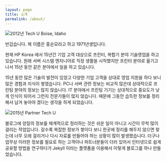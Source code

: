 ```yaml
---
layout: page
title: 소개
permalink: /about/
---
```

![2012년 Tech U Boise, Idaho](../images/About_Me.JPG)

반갑습니다. 제 이름은 홍순모라고 하고 1971년생입니다.

현재 HP Korea 에서 15년간 기업 고객 대상으로 프린터, 복합기 분야 기술영업을 하고 있습니다. 원래 서버 시스템 엔지니어로 직장 생활을 시작했지만 프린터 분야로 옮기고 나서 15년 동안 같은 분야에서 일을 하고 있습니다.

15년 동안 많은 기술의 발전이 있었고 다양한 기업 고객을 상대로 영업 지원을 하다 보니 많은 경험과 지식이 쌓였습니다. PC나 서버 관련 정보는 비교적 많은데 상대적으로 프린팅 분야의 정보는 많지 않습니다. IT 분야에서 프린팅 기기는 상대적으로 중요도가 낮게 인식이 되어서 그런지 전문가들이 많지 않습니다. 때문에 그동안 습득한 정보를 정리해서 남겨 놓아야 겠다는 생각을 하게 되었습니다.

![2015년 Partner Tech U](../images/About_Me2.JPG)

블로그에 양질의 정보를 체계적으로 정리하는 것은 쉬운 일이 아니고 시간이 무척 많이 걸리는 작업입니다. 갈수록 복잡한 정보가 쌓이다 보니 한곳에 정리를 해두지 않으면 찾는데 너무 오래 걸리거나 다시 자료를 만들어야 하는 상황이 많이 발생했습니다. 더구나 업무상 이러한 정보를 필요로 하는 고객이나 파트너분들이 더러 있어서 인터넷으로 쉽게 공유할 방법을 연구하다가 Jekyll 이라는 플랫폼을 이용해서 이렇게 블로그를 하나 만들었습니다. 
